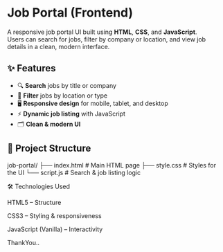 # Job Portal (Frontend)

A responsive job portal UI built using **HTML**, **CSS**, and **JavaScript**.  
Users can search for jobs, filter by company or location, and view job details in a clean, modern interface.

## ✨ Features
- 🔍 **Search** jobs by title or company
- 📍 **Filter** jobs by location or type
- 🖥 **Responsive design** for mobile, tablet, and desktop
- ⚡ **Dynamic job listing** with JavaScript
- 🗂 **Clean & modern UI**

## 📂 Project Structure

job-portal/
├── index.html # Main HTML page
├── style.css # Styles for the UI
└── script.js # Search & job listing logic

🛠 Technologies Used

HTML5 – Structure

CSS3 – Styling & responsiveness

JavaScript (Vanilla) – Interactivity

ThankYou..
